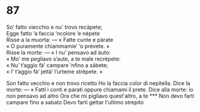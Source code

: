 # 87

So’ fatto viecchio e nu’ trovo recàpete;  
Egge fatto ’a faccia ’ncolore ’e nèpete  
Risse a la muorta: — « Fatte cunte e pàrate  
« O puramente chiammamie’ ’o prèvete. »  
Risse la morte: — « I nu’ pensavo ad àuto:  
« Mo’ me pegliavo s’aute, a te male recrèpete:  
« Nu’ t’aggio fà’ campare ’nfino a sàbete;  
« I’ t’aggio fà’ jettà’ l’urteme strèpete. »

Son fatto vecchio e non trovo ricetto
Ho la faccia color di nepitella.
Dice la morte: — « Fatti i conti e parati
oppure chiamami il prete.
Dice alla morte: io non pensavo ad altro
Ora che mi pigliavo quest'altro, a te ***
Non devo farti campare fino a sabato
Devo farti gettar l'ultimo strepito
